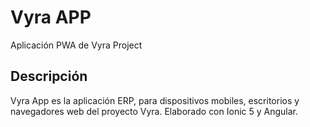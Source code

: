 # Vyra APP

Aplicación PWA de Vyra Project

## Descripción

Vyra App es la aplicación ERP, para dispositivos mobiles, escritorios y navegadores web del proyecto Vyra.
Elaborado con Ionic 5 y Angular.

